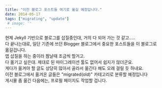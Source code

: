 ```yaml
---
title: "이전 블로그 포스트들 여기로 옮길 예정입니다."
date: 2014-05-17
tags: ["migrating", "update"]
 # image: ''
---
```


현제 Jekyll 기반으로 블로그를 삽질중인대, 거의 다 되어 가는 것 같고.....<br>
다 끝나는대로, 일단 기존에 쓰던 Blogger 블로그에서 중요한 포스트들을 이 블로그로 옮길겁니다.<br>
앱 삽질을 하는 중이라 짬날때 조금씩 할거고.<br>
다 옮기고 싶은대. 제대로 된 마이그레이션 툴도 없어서 쉽지가 않더군요.<br>
게다가 옮겨야 할 글도 상당히 많아서 골라서 옮긴다 해도 오래 걸릴 듯 하내요.<br>
이전 블로그에서 옮겨온 글들은 "migrated(old)" 카테고리로 분류할 예정입니다<br>
게시물 좀 옮긴 다음에는, 프로필 페이지도 작업할 겁니다.
